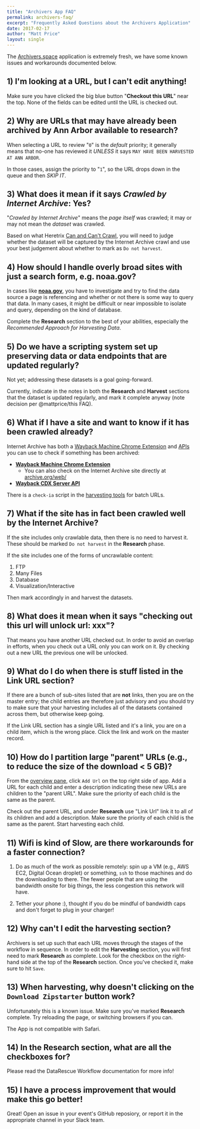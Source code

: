 ```yaml
---
title: "Archivers App FAQ"
permalink: archivers-faq/
excerpt: "Frequently Asked Questions about the Archivers Application"
date: 2017-02-17
author: "Matt Price"
layout: single
---
```


The [Archivers.space](https://www.archivers.space/) application is extremely fresh, we have some known issues and workarounds documented below.

## 1) I'm looking at a URL, but I can't edit anything!

Make sure you have clicked the big blue button "**Checkout this URL**" near the top. None of the fields can be edited until the URL is checked out.

## 2) Why are URLs that may have already been archived by Ann Arbor available to research?

When selecting a URL to review "`0`" is the *default* priority; it generally means that no-one has reviewed it *UNLESS* it says `MAY HAVE BEEN HARVESTED AT ANN ARBOR`.

In those cases, assign the priority to "`1`", so the URL drops down in the queue and then *SKIP IT*.

## 3) What does it mean if it says _Crawled by Internet Archive_: Yes?

"_Crawled by Internet Archive_" means the *page itself* was crawled; it may or may not mean the *dataset* was crawled.

Based on what Heretrix [Can and Can't Crawl](https://edgi-govdata-archiving.github.io/guides/internet-archive-crawler/), you will need to judge whether the dataset will be captured by the Internet Archive crawl and use your best judgement about whether to mark as `Do not harvest`.

## 4) How should I handle overly broad sites with just a search form, e.g. noaa.gov?

In cases like [**noaa.gov**](http://www.noaa.gov/), you have to investigate  and try to find the data source a page is referencing and whether or not there is some way to query that data.
In many cases, it might be difficult or near impossible to isolate and query, depending on the kind of database.

Complete the **Research** section to the best of your abilities, especially the _Recommended Approach for Harvesting Data_.

## 5) Do we have a scripting system set up preserving data or data endpoints that are updated regularly?

Not yet; addressing these datasets is a goal going-forward.

Currently, indicate in the notes in both the **Research** and **Harvest** sections that the dataset is updated regularly, and mark it complete anyway (note decision per @mattprice/this FAQ).

## 6) What if I have a site and want to know if it has been crawled already?

Internet Archive has both a [Wayback Machine Chrome Extension](https://chrome.google.com/webstore/detail/wayback-machine/fpnmgdkabkmnadcjpehmlllkndpkmiak) and [APIs](https://archive.org/help/wayback_api.php) you can use to check if something has been archived:

- [**Wayback Machine Chrome Extension**](https://chrome.google.com/webstore/detail/wayback-machine/fpnmgdkabkmnadcjpehmlllkndpkmiak)
  - You can also check on the Internet Archive site directly at [archive.org/web/](https://archive.org/web/)
- [**Wayback CDX Server API**](https://github.com/internetarchive/wayback/tree/master/wayback-cdx-server)

There is a `check-ia` script in the [harvesting tools](https://github.com/edgi-govdata-archiving/harvesting-tools/tree/master/url-check) for batch URLs.

## 7) What if the site has in fact been crawled well by the Internet Archive?

If the site includes only crawlable data, then there is no need to harvest it. These should be marked `Do not harvest` in the **Research** phase.

If the site includes one of the forms of uncrawlable content:  
1) FTP  
2) Many Files  
3) Database  
4) Visualization/Interactive  

Then mark accordingly in and harvest the datasets.

## 8) What does it mean when it says "checking out this url will unlock url: xxx"?

That means you have another URL checked out. In order to avoid an overlap in efforts, when you check out a URL only you can work on it. By checking out a new URL the previous one will be unlocked.

## 9) What do I do when there is stuff listed in the Link URL section?

If there are a bunch of sub-sites listed that are **not** links, then you are on the master entry; the child entries are therefore just advisory and you should try to make sure that your harvesting includes all of the datasets contained across them, but otherwise keep going.

If the Link URL section has a single URL listed and it's a link, you are on a child item, which is the wrong place. Click the link and work on the master record.

## 10) How do I partition large "parent" URLs (e.g., to reduce the size of the download < 5 GB)?

From the [overview pane](https://www.archivers.space/urls?phase=research), click `Add Url` on the top right side of app. Add a URL for each child and enter a description indicating these new URLs are children to the "parent URL". Make sure the priority of each child is the same as the parent.

Check out the parent URL, and under **Research** use "Link Url" link it to all of its children and add a description. Make sure the priority of each child is the same as the parent. Start harvesting each child.

## 11) Wifi is kind of Slow, are there workarounds for a faster connection?

1. Do as much of the work as possible remotely: spin up a VM (e.g., AWS EC2, Digital Ocean droplet) or something, `ssh` to those machines and do the downloading to there. The fewer people that are using the bandwidth onsite for big things, the less congestion this network will have.

2. Tether your phone :), thought if you do be mindful of bandwidth caps and don't forget to plug in your charger!

## 12) Why can't I edit the harvesting section?

Archivers is set up such that each URL moves through the stages of the workflow in sequence. In order to edit the **Harvesting** section, you will first need to mark **Research** as complete. Look for the checkbox on the right-hand side at the top of the **Research** section. Once you've checked it, make sure to hit `Save`.

## 13) When harvesting, why doesn't clicking on the `Download Zipstarter` button work?

Unfortunately this is a known issue. Make sure you've marked **Research** complete. Try reloading the page, or switching browsers if you can.

The App is not compatible with Safari.

## 14) In the **Research** section, what are all the checkboxes for?

Please read the DataRescue Workflow documentation for more info!

## 15) I have a process improvement that would make this go better!

Great! Open an issue in your event's GitHub reposiory, or report it in the appropriate channel in your Slack team.
